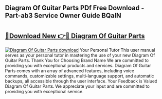 ## Diagram Of Guitar Parts PDf Free Download - Part-ab3 Service Owner Guide BQaIN

# <h2><a href="http://dft87sv.blite.top/?on=Diagram+Of+Guitar+Parts">🔗Download New 👉🔴 Diagram Of Guitar Parts</a></h2>

[![Diagram Of Guitar Parts download](https://i.imgur.com/lujVjoI.png)](http://dft87sv.blite.top/?on=Diagram+Of+Guitar+Parts)
Your Personal Tutor This user manual serves as your personal tutor in mastering the use of your new Diagram Of Guitar Parts. Thank You for Choosing Brand Name We are committed to providing you with exceptional products and services. Diagram Of Guitar Parts comes with an array of advanced features, including voice commands, customizable settings, multi-language support, and automatic backups, all accessible through the user interface. Your Feedback is Valued Diagram Of Guitar Parts. We appreciate your input and are committed to providing you with exceptional service.
